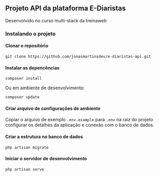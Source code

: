 ## Projeto API da plataforma E-Diaristas

Desenvolvido no curso multi-stack da treinaweb

### Instalando o projeto

#### Clonar o repositório

```
git clone https://github.com/jonasmartinsdev/e-diaristas-api.git
```

#### Instalar as depencências

```
composer install
```

Ou em ambiente de desenvolvimento:

```
composer update
```

#### Criar arquivo de configurações de ambiente

Copiar o arquivo de exemplo `.env.example` para `.env` na raiz do projeto
configurar os detalhes da aplicação e conexão com o banco de dados.

#### Criar a estrutura no banco de dados

```
php artisan migrate
```

#### Iniciar o servidor de desenvolvimento

```
php artisan serve
```
